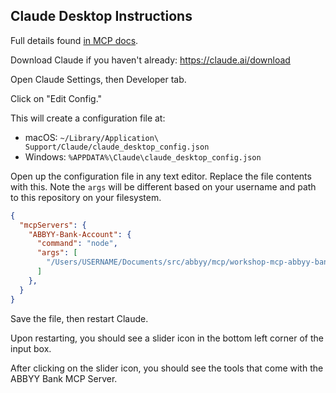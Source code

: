 ## Claude Desktop Instructions

Full details found [in MCP docs](https://modelcontextprotocol.io/quickstart/user).

Download Claude if you haven't already: https://claude.ai/download

Open Claude Settings, then Developer tab.

Click on "Edit Config."

This will create a configuration file at:

- macOS: `~/Library/Application\ Support/Claude/claude_desktop_config.json`
- Windows: `%APPDATA%\Claude\claude_desktop_config.json`

Open up the configuration file in any text editor. Replace the file contents with this. Note the `args` will be different based on your username and path to this repository on your filesystem.

```json
{
  "mcpServers": {
    "ABBYY-Bank-Account": {
      "command": "node",
      "args": [
        "/Users/USERNAME/Documents/src/abbyy/mcp/workshop-mcp-abbyy-bank/workspace/dist/index.js"
      ]
    },
  }
}
```

Save the file, then restart Claude.

Upon restarting, you should see a slider icon in the bottom left corner of the input box.

After clicking on the slider icon, you should see the tools that come with the ABBYY Bank MCP Server.


